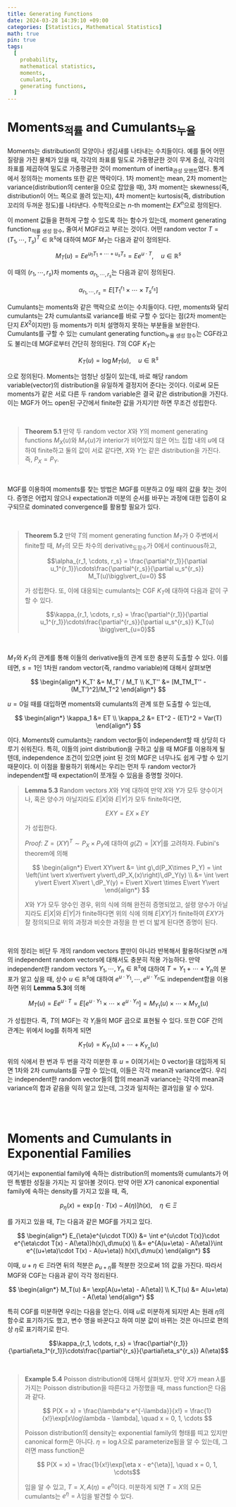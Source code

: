 ```yaml
---
title: Generating Functions
date: 2024-03-28 14:39:10 +09:00
categories: [Statistics, Mathematical Statistics]
math: true
pin: true
tags:
  [
    probability,
    mathematical statistics,
    moments,
    cumulants,
    generating functions,
  ]
---
```


# Moments<sub>적률</sub> and Cumulants<sub>누율</sub>

Moments는 distribution의 모양이나 생김새를 나타내는 수치들이다. 예를 들어 어떤 질량을 가진 물체가 있을 때, 각각의 좌표를 밀도로 가중평균한 것이 무게 중심, 각각의 좌표를 제곱하여 밀도로 가중평균한 것이 momentum of inertia<sub>관성 모멘트</sub>였다. 통계에서 정의하는 moments 또한 같은 맥락이다. 1차 moment는 mean, 2차 moment는 variance(distribution의 center을 0으로 잡았을 때), 3차 moment는 skewness(즉, distribution이 어느 쪽으로 쏠려 있는지), 4차 moment는 kurtosis(즉, distribution 꼬리의 두꺼운 정도)를 나타낸다. 수학적으로는 $n$-th moment는 $EX^n$으로 정의된다.

이 moment 값들을 편하게 구할 수 있도록 하는 함수가 있는데, moment generating function<sub>적률 생성 함수</sub>, 줄여서 MGF라고 부르는 것이다. 어떤 random vector $T = (T_1, \cdots, T_s)^T\in\mathbb{R}^s$에 대하여 MGF $M_T$는 다음과 같이 정의된다.

$$M_T(u) = E e^{u_1T_1 +\cdots+ u_sT_s} = E e^{u\cdot T}, \quad u\in\mathbb{R}^s$$

이 때의 $(r_1, \cdots, r_s)$차 moments $\alpha_{r_1, \cdots, r_s}$는 다음과 같이 정의된다.

$$\alpha_{r_1, \cdots, r_s} = E[T_1^{r_1}\times\cdots\times T_s^{r_s}]$$

Cumulants는 moments와 같은 맥락으로 쓰이는 수치들이다. 다만, moments와 달리 cumulants는 2차 cumulants로 variance를 바로 구할 수 있다는 점(2차 moment는 단지 $EX^2$이지만) 등 moments가 미처 설명하지 못하는 부분들을 보완한다. Cumulants를 구할 수 있는 cumulant generating function<sub>누율 생성 함수</sub>는 CGF라고도 불리는데 MGF로부터 간단히 정의된다. $T$의 CGF $K_T$는

$$ K_T(u) = \log M_T(u), \quad u\in\mathbb{R}^s$$

으로 정의된다. Moments는 엄청난 성질이 있는데, 바로 해당 random variable(vector)의 distribution을 유일하게 결정지어 준다는 것이다. 이로써 모든 moments가 같은 서로 다른 두 random variable은 결국 같은 distribution을 가진다. 이는 MGF가 어느 open된 구간에서 finite한 값을 가지기만 하면 무조건 성립한다.

<br>

> **Theorem 5.1** 만약 두 random vector $X$와 $Y$의 moment generating functions $M_X(u)$와 $M_Y(u)$가 interior가 비어있지 않은 어느 집합 내의 $u$에 대하여 finite하고 둘의 값이 서로 같다면, $X$와 $Y$는 같은 distribution을 가진다. 즉, $P_X = P_Y$.

<br>

MGF를 이용하여 moments를 찾는 방법은 MGF를 미분하고 0일 때의 값을 찾는 것이다. 증명은 어렵지 않으나 expectation과 미분의 순서를 바꾸는 과정에 대한 입증이 요구되므로 dominated convergence를 활용할 필요가 있다. 

<br>

> **Theorem 5.2** 만약 $T$의 moment generating function $M_T$가 0 주변에서 finite할 때, $M_T$의 모든 차수의 derivative<sub>도함수</sub>가 0에서 continuous하고,
>
> $$\alpha_{r_1, \cdots, r_s} = \frac{\partial^{r_1}}{\partial u_1^{r_1}}\cdots\frac{\partial^{r_s}}{\partial u_s^{r_s}} M_T(u)\bigg\vert_{u=0} $$
>
> 가 성립한다. 또, 이에 대응되는 cumulants는 CGF $K_T$에 대하여 다음과 같이 구할 수 있다.
>
> $$\kappa_{r_1, \cdots, r_s} = \frac{\partial^{r_1}}{\partial u_1^{r_1}}\cdots\frac{\partial^{r_s}}{\partial u_s^{r_s}} K_T(u) \bigg\vert_{u=0}$$
>

<br>

$M_T$와 $K_T$의 관계를 통해 이들의 derivative들의 관계 또한 충분히 도출할 수 있다. 이를 테면, $s = 1$인 1차원 random vector(즉, randmo variable)에 대해서 살펴보면

$$
\begin{align*}
K_T' &= M_T' / M_T \\
K_T'' &= [M_TM_T'' - (M_T')^2]/M_T^2 
\end{align*}
$$

$u=0$일 때를 대입하면 moments와 cumulants의 관계 또한 도출할 수 있는데,

$$
\begin{align*}
\kappa_1 &= ET \\
\kappa_2 &= ET^2 - (ET)^2 = Var(T)
\end{align*}
$$

이다. Moments와 cumulants는 random vector들이 independent할 때 상당히 다루기 쉬워진다. 특히, 이들의 joint distribution을 구하고 싶을 때 MGF를 이용하게 될 텐데, independence 조건이 있으면 joint 된 것의 MGF은 너무나도 쉽게 구할 수 있기 때문이다. 이 이점을 활용하기 위해서는 우리는 먼저 두 random vector가 independent할 때 expectation이 쪼개질 수 있음을 증명할 것이다.

> **Lemma 5.3** Random vectors $X$와 $Y$에 대하여 만약 $X$와 $Y$가 모두 양수이거나, 혹은 양수가 아닐지라도 $E\vert X\vert$와 $E\vert Y\vert$가 모두 finite하다면, 
>
> $$ EXY = EX\times EY$$
>
> 가 성립한다.
>
> *Proof*: $Z = (X Y)^T \sim P_X\times P_Y$에 대하여 $g(Z) = \vert XY\vert$를 고려하자. Fubini's theorem에 의해
>
> $$
> \begin{align*} E\vert XY\vert &= \int g\,d(P_X\times P_Y) = \int \left(\int \vert x\vert\vert y\vert\,dP_X,(x)\right)\,dP_Y(y) \\
> &= \int \vert y\vert E\vert X\vert \,dP_Y(y) = E\vert X\vert \times E\vert Y\vert
> \end{align*}
> $$
>
> $X$와 $Y$가 모두 양수인 경우, 위의 식에 의해 완전히 증명되었고, 설령 양수가 아닐지라도 $E\vert X\vert$와 $E\vert Y\vert$가 finite하다면 위의 식에 의해 $E\vert XY\vert$가 finite하여 $EXY$가 잘 정의되므로 위의 과정과 비슷한 과정을 한 번 더 밟게 된다면 증명이 된다.
>

<br>

위의 정리는 비단 두 개의 random vectors 뿐만이 아니라 반복해서 활용하다보면 $n$개의 independent random vectors에 대해서도 충분히 적용 가능하다. 만약 independent한 random vectors $Y_1, \cdots, Y_n\in\mathbb{R}^s$에 대하여 $T = Y_1+\cdots+ Y_n$의 분포가 알고 싶을 때, 상수 $u\in\mathbb{R}^s$에 대하여 $e^{u\cdot Y_1}, \cdots, e^{u\cdot Y_n}$도 independent함을 이용하면 위의 **Lemma 5.3**에 의해

$$ M_T(u) = Ee^{u\cdot T} = E[e^{u\cdot Y_1}\times\cdots\times e^{u\cdot Y_n}]=M_{Y_1}(u)\times\cdots\times M_{Y_n}(u) $$

가 성립한다. 즉, $T$의 MGF는 각 $Y_i$들의 MGF 곱으로 표현될 수 있다. 또한 CGF 간의 관계는 위에서 log를 취하게 되면

$$K_T(u) = K_{Y_1}(u) +\cdots + K_{Y_n}(u)$$

위의 식에서 한 번과 두 번을 각각 미분한 후 $u = 0$(여기서는 0 vector)을 대입하게 되면 1차와 2차 cumulants를 구할 수 있는데, 이들은 각각 mean과 variance였다. 우리는 independent한 random vector들의 합의 mean과 variance는 각각의 mean과 variance의 합과 같음을 익히 알고 있는데, 그것과 일치하는 결과임을 알 수 있다.

<br>
<br>

# Moments and Cumulants in Exponential Families

여기서는 exponential family에 속하는 distribution의 moments와 cumulants가 어떤 특별한 성질을 가지는 지 알아볼 것이다. 만약 어떤 $X$가 canonical exponential family에 속하는 density를 가지고 있을 때, 즉,

$$ p_{\eta}(x) = \exp\left[\eta\cdot T(x) - A(\eta)\right]h(x), \quad \eta\in\Xi $$

를 가지고 있을 때, $T$는 다음과 같은 MGF를 가지고 있다.

$$ 
\begin{align*}
E_{\eta}e^{u\cdot T(X)} &= \int e^{u\cdot T(x)}\cdot e^{\eta\cdot T(x) - A(\eta)}h(x)\,d\mu(x) \\
&= e^{A(u+\eta) - A(\eta)}\int e^{(u+\eta)\cdot T(x) - A(u+\eta)} h(x)\,d\mu(x)
\end{align*}
$$

이때, $u+\eta\in\Xi$라면 뒤의 적분은 $p_{u+\eta}$를 적분한 것으로써 1의 값을 가진다. 따라서 MGF와 CGF는 다음과 같이 각각 정리된다.

$$
\begin{align*}
M_T(u) &= \exp[A(u+\eta) - A(\eta)] \\
K_T(u) &= A(u+\eta) - A(\eta)
\end{align*}
$$

특히 CGF를 미분하면 우리는 다음을 얻는다. 이때 $u$로 미분하게 되지만 $A$는 원래 $\eta$의 함수로 표기하기도 했고, 변수 명을 바꾼다고 하여 미분 값이 바뀌는 것은 아니므로 편의상 $\eta$로 표기하기로 한다.

$$\kappa_{r_1, \cdots, r_s} = \frac{\partial^{r_1}}{\partial\eta_1^{r_1}}\cdots\frac{\partial^{r_s}}{\partial\eta_s^{r_s}} A(\eta)$$

<br>

> **Example 5.4** Poisson distribution에 대해서 살펴보자. 만약 $X$가 mean $\lambda$를 가지는 Poisson distribution을 따른다고 가정했을 때, mass function은 다음과 같다.
>
> $$ P(X = x) = \frac{\lambda^x e^{-\lambda}}{x!} = \frac{1}{x!}\exp[x\log\lambda - \lambda], \quad x = 0, 1, \cdots $$
>
> Poisson distribution의 density는 exponential family의 형태를 띠고 있지만 canonical form은 아니다. $\eta = \log\lambda$으로 parameterize됨을 알 수 있는데, 그러면 mass function은
>
> $$ P(X = x) = \frac{1}{x!}\exp[\eta x - e^{\eta}], \quad x = 0, 1, \cdots$$
>
> 임을 알 수 있고, $T = X, A(\eta) = e^{\eta}$이다. 미분하게 되면 $T = X$의 모든 cumulants는 $e^{\eta} = \lambda$임을 발견할 수 있다.
>

<br>

